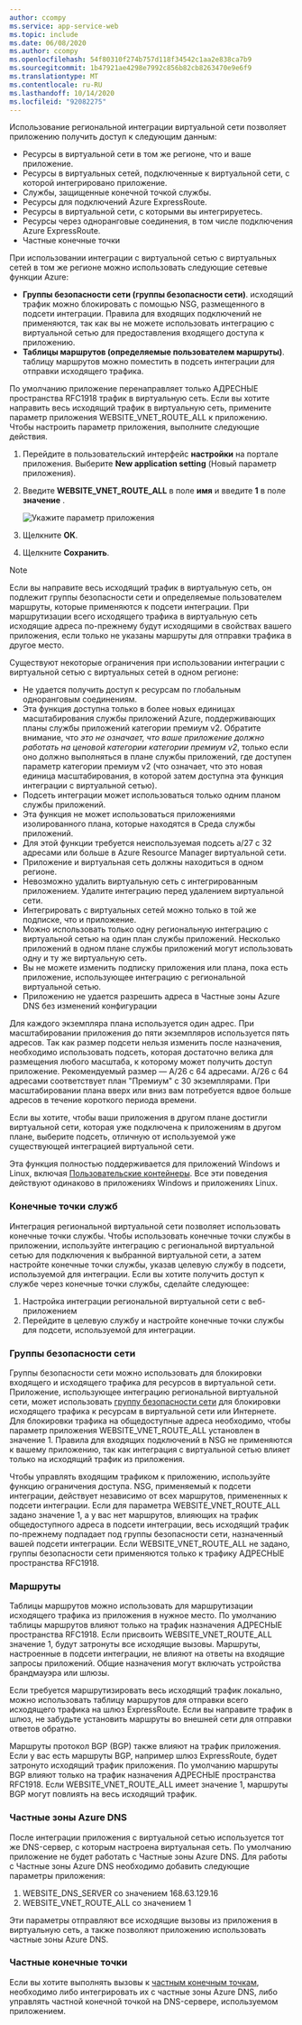 ```yaml
---
author: ccompy
ms.service: app-service-web
ms.topic: include
ms.date: 06/08/2020
ms.author: ccompy
ms.openlocfilehash: 54f80310f274b757d118f34542c1aa2e838ca7b9
ms.sourcegitcommit: 1b47921ae4298e7992c856b82cb8263470e9e6f9
ms.translationtype: MT
ms.contentlocale: ru-RU
ms.lasthandoff: 10/14/2020
ms.locfileid: "92082275"
---
```

Использование региональной интеграции виртуальной сети позволяет приложению получить доступ к следующим данным:

* Ресурсы в виртуальной сети в том же регионе, что и ваше приложение.
* Ресурсы в виртуальных сетей, подключенные к виртуальной сети, с которой интегрировано приложение.
* Службы, защищенные конечной точкой службы.
* Ресурсы для подключений Azure ExpressRoute.
* Ресурсы в виртуальной сети, с которыми вы интегрируетесь.
* Ресурсы через одноранговые соединения, в том числе подключения Azure ExpressRoute.
* Частные конечные точки 

При использовании интеграции с виртуальной сетью с виртуальных сетей в том же регионе можно использовать следующие сетевые функции Azure:

* **Группы безопасности сети (группы безопасности сети)**. исходящий трафик можно блокировать с помощью NSG, размещенного в подсети интеграции. Правила для входящих подключений не применяются, так как вы не можете использовать интеграцию с виртуальной сетью для предоставления входящего доступа к приложению.
* **Таблицы маршрутов (определяемые пользователем маршруты)**. таблицу маршрутов можно поместить в подсеть интеграции для отправки исходящего трафика.

По умолчанию приложение перенаправляет только АДРЕСНЫЕ пространства RFC1918 трафик в виртуальную сеть. Если вы хотите направить весь исходящий трафик в виртуальную сеть, примените параметр приложения WEBSITE_VNET_ROUTE_ALL к приложению. Чтобы настроить параметр приложения, выполните следующие действия.

1. Перейдите в пользовательский интерфейс **настройки** на портале приложения. Выберите **New application setting** (Новый параметр приложения).
1. Введите **WEBSITE_VNET_ROUTE_ALL** в поле **имя** и введите **1** в поле **значение** .

   ![Укажите параметр приложения][4]

1. Щелкните **ОК**.
1. Щелкните **Сохранить**.

> [!NOTE]
> Если вы направите весь исходящий трафик в виртуальную сеть, он подлежит группы безопасности сети и определяемые пользователем маршруты, которые применяются к подсети интеграции. При маршрутизации всего исходящего трафика в виртуальную сеть исходящие адреса по-прежнему будут исходящими в свойствах вашего приложения, если только не указаны маршруты для отправки трафика в другое место.

Существуют некоторые ограничения при использовании интеграции с виртуальной сетью с виртуальных сетей в одном регионе:

* Не удается получить доступ к ресурсам по глобальным одноранговым соединениям.
* Эта функция доступна только в более новых единицах масштабирования службы приложений Azure, поддерживающих планы службы приложений категории премиум v2. Обратите внимание, что *это не означает, что ваше приложение должно работать на ценовой категории категории премиум v2*, только если оно должно выполняться в плане службы приложений, где доступен параметр категории премиум v2 (что означает, что это новая единица масштабирования, в которой затем доступна эта функция интеграции с виртуальной сетью).
* Подсеть интеграции может использоваться только одним планом службы приложений.
* Эта функция не может использоваться приложениями изолированного плана, которые находятся в Среда службы приложений.
* Для этой функции требуется неиспользуемая подсеть a/27 с 32 адресами или больше в Azure Resource Manager виртуальной сети.
* Приложение и виртуальная сеть должны находиться в одном регионе.
* Невозможно удалить виртуальную сеть с интегрированным приложением. Удалите интеграцию перед удалением виртуальной сети.
* Интегрировать с виртуальных сетей можно только в той же подписке, что и приложение.
* Можно использовать только одну региональную интеграцию с виртуальной сетью на один план службы приложений. Несколько приложений в одном плане службы приложений могут использовать одну и ту же виртуальную сеть.
* Вы не можете изменить подписку приложения или плана, пока есть приложение, использующее интеграцию с региональной виртуальной сетью.
* Приложению не удается разрешить адреса в Частные зоны Azure DNS без изменений конфигурации

Для каждого экземпляра плана используется один адрес. При масштабировании приложения до пяти экземпляров используется пять адресов. Так как размер подсети нельзя изменить после назначения, необходимо использовать подсеть, которая достаточно велика для размещения любого масштаба, к которому может получить доступ приложение. Рекомендуемый размер — A/26 с 64 адресами. A/26 с 64 адресами соответствует план "Премиум" с 30 экземплярами. При масштабировании плана вверх или вниз вам потребуется вдвое больше адресов в течение короткого периода времени.

Если вы хотите, чтобы ваши приложения в другом плане достигли виртуальной сети, которая уже подключена к приложениям в другом плане, выберите подсеть, отличную от используемой уже существующей интеграцией виртуальной сети.

Эта функция полностью поддерживается для приложений Windows и Linux, включая [Пользовательские контейнеры](../articles/app-service/quickstart-custom-container.md). Все эти поведения действуют одинаково в приложениях Windows и приложениях Linux.

### <a name="service-endpoints"></a>Конечные точки служб

Интеграция региональной виртуальной сети позволяет использовать конечные точки службы. Чтобы использовать конечные точки службы в приложении, используйте интеграцию с региональной виртуальной сетью для подключения к выбранной виртуальной сети, а затем настройте конечные точки службы, указав целевую службу в подсети, используемой для интеграции. Если вы хотите получить доступ к службе через конечные точки службы, сделайте следующее:

1. Настройка интеграции региональной виртуальной сети с веб-приложением
1. Перейдите в целевую службу и настройте конечные точки службы для подсети, используемой для интеграции.

### <a name="network-security-groups"></a>Группы безопасности сети

Группы безопасности сети можно использовать для блокировки входящего и исходящего трафика для ресурсов в виртуальной сети. Приложение, использующее интеграцию региональной виртуальной сети, может использовать [группу безопасности сети][VNETnsg] для блокировки исходящего трафика к ресурсам в виртуальной сети или Интернете. Для блокировки трафика на общедоступные адреса необходимо, чтобы параметр приложения WEBSITE_VNET_ROUTE_ALL установлен в значение 1. Правила для входящих подключений в NSG не применяются к вашему приложению, так как интеграция с виртуальной сетью влияет только на исходящий трафик из приложения.

Чтобы управлять входящим трафиком к приложению, используйте функцию ограничения доступа. NSG, применяемый к подсети интеграции, действует независимо от всех маршрутов, примененных к подсети интеграции. Если для параметра WEBSITE_VNET_ROUTE_ALL задано значение 1, а у вас нет маршрутов, влияющих на трафик общедоступного адреса в подсети интеграции, весь исходящий трафик по-прежнему подпадает под группы безопасности сети, назначенный вашей подсети интеграции. Если WEBSITE_VNET_ROUTE_ALL не задано, группы безопасности сети применяются только к трафику АДРЕСНЫЕ пространства RFC1918.

### <a name="routes"></a>Маршруты

Таблицы маршрутов можно использовать для маршрутизации исходящего трафика из приложения в нужное место. По умолчанию таблицы маршрутов влияют только на трафик назначения АДРЕСНЫЕ пространства RFC1918. Если присвоить WEBSITE_VNET_ROUTE_ALL значение 1, будут затронуты все исходящие вызовы. Маршруты, настроенные в подсети интеграции, не влияют на ответы на входящие запросы приложений. Общие назначения могут включать устройства брандмауэра или шлюзы.

Если требуется маршрутизировать весь исходящий трафик локально, можно использовать таблицу маршрутов для отправки всего исходящего трафика на шлюз ExpressRoute. Если вы направите трафик в шлюз, не забудьте установить маршруты во внешней сети для отправки ответов обратно.

Маршруты протокол BGP (BGP) также влияют на трафик приложения. Если у вас есть маршруты BGP, например шлюз ExpressRoute, будет затронуто исходящий трафик приложения. По умолчанию маршруты BGP влияют только на трафик назначения АДРЕСНЫЕ пространства RFC1918. Если WEBSITE_VNET_ROUTE_ALL имеет значение 1, маршруты BGP могут повлиять на весь исходящий трафик.

### <a name="azure-dns-private-zones"></a>Частные зоны Azure DNS 

После интеграции приложения с виртуальной сетью используется тот же DNS-сервер, с которым настроена виртуальная сеть. По умолчанию приложение не будет работать с Частные зоны Azure DNS. Для работы с Частные зоны Azure DNS необходимо добавить следующие параметры приложения:

1. WEBSITE_DNS_SERVER со значением 168.63.129.16 
1. WEBSITE_VNET_ROUTE_ALL со значением 1

Эти параметры отправляют все исходящие вызовы из приложения в виртуальную сеть, а также позволяют приложению использовать частные зоны Azure DNS.

### <a name="private-endpoints"></a>Частные конечные точки

Если вы хотите выполнять вызовы к [частным конечным точкам][privateendpoints], необходимо либо интегрировать их с частные зоны Azure DNS, либо управлять частной конечной точкой на DNS-сервере, используемом приложением. 

<!--Image references-->
[4]: ../includes/media/web-sites-integrate-with-vnet/vnetint-appsetting.png

<!--Links-->
[VNETnsg]: https://docs.microsoft.com/azure/virtual-network/security-overview/
[privateendpoints]: https://docs.microsoft.com/azure/app-service/networking/private-endpoint
